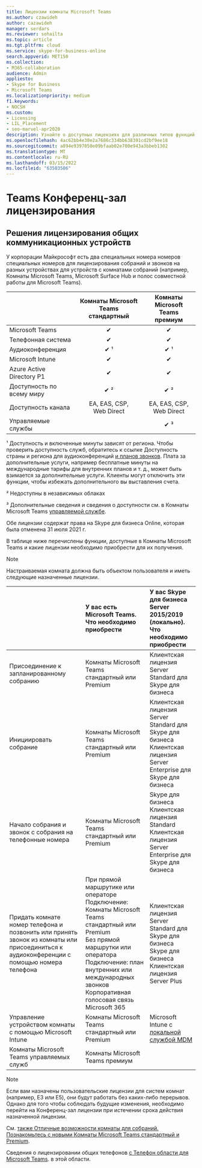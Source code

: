 ```yaml
---
title: Лицензии комнаты Microsoft Teams
ms.author: czawideh
author: cazawideh
manager: serdars
ms.reviewer: sohailta
ms.topic: article
ms.tgt.pltfrm: cloud
ms.service: skype-for-business-online
search.appverid: MET150
ms.collection:
- M365-collaboration
audience: Admin
appliesto:
- Skype for Business
- Microsoft Teams
ms.localizationpriority: medium
f1.keywords:
- NOCSH
ms.custom:
- Licensing
- LIL_Placement
- seo-marvel-apr2020
description: Узнайте о доступных лицензиях для различных типов функций звонков и собраний в Комнаты Microsoft Teams.
ms.openlocfilehash: 4ac62bb4e30e2a7686c334bb638391cd2bf9ee18
ms.sourcegitcommit: a894e9397050e09bfaab02e700e943a3bbeb1302
ms.translationtype: MT
ms.contentlocale: ru-RU
ms.lasthandoff: 03/15/2022
ms.locfileid: "63503506"
---
```

# <a name="teams-meeting-room-licensing-update"></a>Teams Конференц-зал лицензирования

## <a name="licensing-solutions-for-shared-communication-devices"></a>Решения лицензирования общих коммуникационных устройств

У корпорации Майкрософт есть два специальных номера номеров специальных номеров для лицензирования собраний и звонков на разных устройствах для устройств с комнатами собраний (например, Комнаты Microsoft Teams, Microsoft Surface Hub и полос совместной работы для Microsoft Teams).

|&nbsp;|Комнаты Microsoft Teams стандартный |Комнаты Microsoft Teams премиум |
|:--- |:---: |:---: |
|Microsoft Teams|  &#x2714;|  &#x2714;|
|Телефонная система|  &#x2714;|  &#x2714;|
|Аудиоконференция|&#x2714; &sup1;|&#x2714; &sup1;|
|Microsoft Intune|&#x2714;|&#x2714;|  
|Azure Active Directory P1|&#x2714;|&#x2714;| 
|Доступность по всему миру | &#x2714; &sup2;| &#x2714; &sup2;|
|Доступность канала | EA, EAS, CSP, <br/>Web Direct | EA, EAS, CSP, <br/>Web Direct |
|Управляемые службы | | &#x2714; &sup3;|


&sup1; Доступность и включенные минуты зависят от региона. Чтобы проверить доступность служб, обратитесь к ссылке Доступность страны и региона для аудиоконференций  [и планов звонков](/microsoftteams/country-and-region-availability-for-audio-conferencing-and-calling-plans). Плата за дополнительные услуги, например бесплатные минуты на международные тарифы для внутренних планов и т. д., может быть взимается за дополнительные услуги. Клиенты могут отключить эти функции, чтобы избежать дополнительного вы выставления счета.  

&sup2; Недоступны в независимых облаках  

&sup3; Дополнительные сведения и сведения о доступности см. в Комнаты Microsoft Teams [управляемой службе](microsoft-teams-rooms-premium.md).

Обе лицензии содержат права на Skype для бизнеса Online, которая была отменена 31 июля 2021 г.

В таблице ниже перечислены функции, доступные в Комнаты Microsoft Teams и какие лицензии необходимо приобрести для их получения.
  
> [!NOTE]
> Настраиваемая комната должна быть объектом пользователя и иметь следующие назначенные лицензии.

| &nbsp; | У вас есть Microsoft Teams. <br/> Что необходимо приобрести   |У вас Skype для бизнеса Server 2015/2019 (локально). <br/> Что необходимо приобрести|
|:-----|:-----|:-----|
|Присоединение к запланированному собранию  | Комнаты Microsoft Teams стандартный или Premium  |Клиентская лицензия Server Standard для Skype для бизнеса  |
|Инициировать собрание | Комнаты Microsoft Teams стандартный или Premium  |Клиентская лицензия Server Standard для Skype для бизнеса  <br/> Клиентская лицензия Server Enterprise для Skype для бизнеса|
|Начало собрания и звонок с собрания на телефонные номера |  Комнаты Microsoft Teams стандартный или Premium |Skype для бизнеса Клиентская лицензия Standard  <br/> Клиентская лицензия Server Enterprise для Skype для бизнеса|
|Придать комнате номер телефона и позвонить или принять звонок из комнаты или присоединиться к аудиоконференции с помощью номера телефона  | При прямой маршрутике или операторе Подключение: Комнаты Microsoft Teams стандартный или Premium<br/>Без прямой маршрутки или оператора Подключение: план внутренних или международных звонков<br/>Корпоративная голосовая связь Microsoft 365  |Клиентская лицензия Server Standard для Skype для бизнеса  <br/> Skype для бизнеса Клиентская лицензия Server Plus  |
|Управление устройством комнаты с помощью Microsoft Intune |Комнаты Microsoft Teams стандартный или Premium  |Microsoft Intune с [локальной службой MDM](/configmgr/mdm/plan-design/plan-on-premises-mdm) |
|Комнаты Microsoft Teams управляемых служб | Комнаты Microsoft Teams премиум ||


> [!NOTE]
> 
> Если вам назначены пользовательские лицензии для систем комнат (например, E3 или E5), они будут работать без каких-либо перерывов. Однако для того чтобы соблюдать будущие изменения, необходимо перейти на Конференц-зал лицензии при истечении срока действия назначенной лицензии.
> 

 См. [также Отличные возможности комнаты для собраний. Познакомьтесь с новыми Комнаты Microsoft Teams стандартный и Premium](https://www.microsoft.com/en-us/microsoft-365/blog/2020/07/21/microsoft-teams-meetings-hybrid-workplace-options/).

 Сведения о лицензировании общих телефонов [с Телефон области для Microsoft Teams](../set-up-common-area-phones.md). в этой области.
